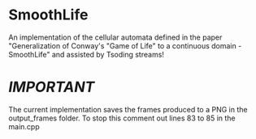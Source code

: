 # SmoothLife
An implementation of the cellular automata defined in the paper "Generalization of Conway's "Game of Life" to a continuous domain - SmoothLife" and assisted by Tsoding streams! 
# **_IMPORTANT_**
The current implementation saves the frames produced to a PNG in the output_frames folder. To stop this comment out lines 83 to 85 in the main.cpp
